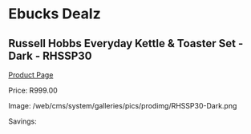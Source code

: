 
# Ebucks Dealz
## Russell Hobbs Everyday Kettle & Toaster Set - Dark - RHSSP30
[Product Page](https://www.ebucks.com/web/shop/productSelected.do?prodId=1228784282&catId=704985963)

Price: R999.00

Image: /web/cms/system/galleries/pics/prodimg/RHSSP30-Dark.png

Savings: 


	